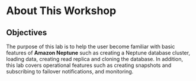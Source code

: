 # About This Workshop

## Objectives

The purpose of this lab is to help the user become familiar with basic features of **Amazon Neptune** such as creating a Neptune database cluster, loading data, creating read replica and cloning the database.  In addition, this lab covers operational features such as creating snapshots and subscribing to failover notifications, and monitoring. 


